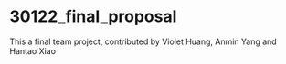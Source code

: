 # 30122_final_proposal
This a final team project, contributed by Violet Huang, Anmin Yang and Hantao Xiao
